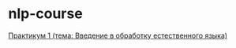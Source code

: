 # nlp-course

[Практикум 1 (тема: Введение в обработку естественного языка)](https://github.com/vifirsanova/nlp-course/blob/main/tutorial_1.ipynb)
